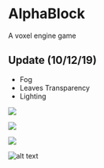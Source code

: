 # AlphaBlock

A voxel engine game 

Update (10/12/19)
---
+ Fog
+ Leaves Transparency
+ Lighting

![](https://i.imgur.com/2nbvPHX.png)

![](https://i.imgur.com/WZdpSQ7.png)

![](https://image.ibb.co/eABaob/Screen_Shot_2018_01_27_at_6_30_46_PM.png)

![alt text](https://i.imgur.com/PRvmVh6.jpg)
